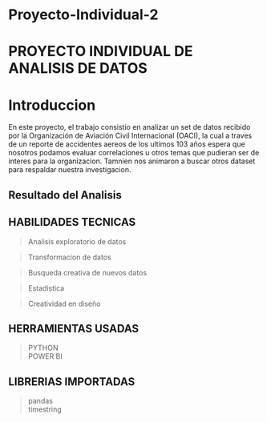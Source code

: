 # Proyecto-Individual-2

# PROYECTO INDIVIDUAL DE ANALISIS DE DATOS

# Introduccion

En este proyecto, el trabajo consistio en analizar un set de datos recibido por la Organización de Aviación Civil Internacional (OACI),
la cual a traves de un reporte de accidentes aereos de los ultimos 103 años espera que nosotros podamos evaluar correlaciones u otros temas que pudieran ser de 
interes para la organizacion. Tamnien nos animaron a buscar otros dataset para respaldar nuestra investigacion.

## Resultado del Analisis


## HABILIDADES TECNICAS
> Analisis exploratorio de datos <br />

> Transformacion de datos <br />

> Busqueda creativa de nuevos datos <br />

> Estadistica

> Creatividad en diseño

## HERRAMIENTAS USADAS
> PYTHON <br />
> POWER BI <br />

## LIBRERIAS IMPORTADAS
> pandas <br />
> timestring <br />
